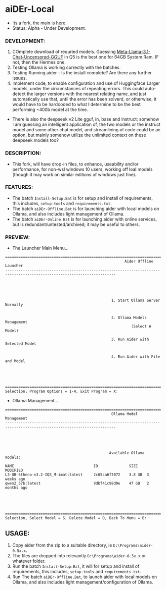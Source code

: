# aiDEr-Local
- Its a fork, the main is [here](https://aider.chat/).
- Status: Alpha - Under Development.

### DEVELOPMENT:
1. COmplete download of requried models. Guessing [Meta-Llama-3.1-Chat-Uncensored-GGUF](https://huggingface.co/mradermacher/Meta-Llama-3.1-Chat-Uncensored-GGUF) in Q5 is the best one for 64GB System Ram. IF not, then the Hermes one.
2. Testing Ollama is working correctly with the batches.
3. Testing Running aider - Is the install complete? Are there any further issues.
4. Implement code, to enable configuration and use of Huggingface Larger models, under the circumstances of repeating errors. This could auto-detect the larger versions with the nearest relating name, and just automatically use that, until the error has been solverd, or otherwise, it would have to be hardcoded to what I determine to be the best performing ~400b model at the time.
-  There is also the deepseek v2 Lite gguf, in, base and instruct; somehow I am guessing an intelligent application of, the two models or the instruct model and some other chat model, and streamlining of code could be an option, but mainly somehow utilize the unlimited context on these deepseek models too?

### DESCRIPTION:
- This fork, will have drop-in files, to enhance, useability and/or performance, for non-wsl windows 10 users, working off loal models (though it may work on similar editions of windows just fine).

### FEATURES:
- The batch `Install-Setup.Bat` is for setup and install of requirements, this includes, `setup-tools` and `requirements.txt`.
- The batch `aiDEr-Offline.Bat` is for launching aider with local models on Ollama, and also includes light management of Ollama.
- The batch `aiDEr-Online.Bat` is for launching aider with online services, but is redundant/untested/archived; it may be useful to others.

### PREVIEW:
- The Launcher Main Menu...
```
========================================================================================================================
                                                      Aider Offline Launcher
------------------------------------------------------------------------------------------------------------------------





                                                1. Start Ollama Server Normally


                                                2. Ollama Models Management
                                                         (Select A Model)

                                                3. Run Aider with Selected Model


                                                4. Run Aider with File and Model





========================================================================================================================
Selection; Program Options = 1-4, Exit Program = X:
```
- Ollama Management...
```
========================================================================================================================
                                                Ollama Model Management
------------------------------------------------------------------------------------------------------------------------





                                               Available Ollama models:

NAME                                    ID              SIZE    MODIFIED
L3-8B-Stheno-v3.2-IQ3_M-imat:latest     2c65ca6f7072    3.8 GB  3 weeks ago
qwen2_57b:latest                        9dbf41c98d9e    47 GB   2 months ago





========================================================================================================================
Selection, Select Model = S, Delete Model = D, Back To Menu = B:
```


## USAGE:
1. Copy aider from the zip to a suitable directory, ie `D:\Programs\aider-0.5x.x`.
2. The files are dropped into relevantly `D:\Programs\aider-0.5x.x` or whatever folder. 
3. Run the batch `Install-Setup.Bat`, it will for setup and install of requirements, this includes, `setup-tools` and `requirements.txt`.
4. Run The batch `aiDEr-Offline.Bat`, to launch aider with local models on Ollama, and also includes light management/configuration of Ollama.
